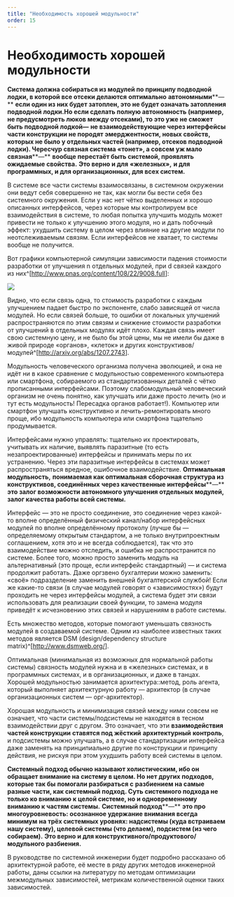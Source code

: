 ```yaml
---
title: "Необходимость хорошей модульности"
order: 15
---
```


# Необходимость хорошей модульности

**Система должна собираться из модулей по принципу подводной лодки, в которой все отсеки делаются** **оптимально** **автономными****—** **если один из них будет затоплен, это не будет означать затопления подводной лодки.****Но если сделать полную автономность (например, не предусмотреть люков между отсеками), то это уже не сможет быть подводной лодкой****—** **не взаимодействующие через интерфейсы части конструкции не породят эмерджентности, новых свойств, которых не было у отдельных частей (например, отсеков подводной лодки). Чересчур связная система «тонет», а совсем уж мало связная****—** **вообще перестаёт быть системой, проявлять ожидаемые свойства.** **Это верно и для** **«****железных****»,** **и для программных, и для организационных, для всех систем.**

В системе все части системы взаимосвязаны, в системном окружении они ведут себя совершенно не так, как могли бы вести себя без системного окружения. Если у нас нет чётко выделенных и хорошо описанных интерфейсов, через которые мы контролируем все взаимодействия в системе, то любая попытка улучшить модуль может привести не только к улучшению этого модуля, но и дать побочный эффект: ухудшить систему в целом через влияние на другие модули по неотслеживаемым связям. Если интерфейсов не хватает, то системы вообще не получится.

Вот графики компьютерной симуляции зависимости падения стоимости разработки от улучшения n отдельных модулей, при d связей каждого из них^[<http://www.pnas.org/content/108/22/9008.full>]:

![](/ru/professional/systems-thinking/78.png)

Видно, что если связь одна, то стоимость разработки с каждым улучшением падает быстро по экспоненте, слабо зависящей от числа модулей. Но если связей больше, то ошибки от локальных улучшений распространяются по этим связям и снижение стоимости разработки от улучшений в отдельных модулях идёт плохо. Каждая связь имеет свою системную цену, и не было бы этой цены, мы не имели бы даже в живой природе «органов», «клеток» и других конструктивов/модулей^[<http://arxiv.org/abs/1207.2743>].

Модульность человеческого организма получена эволюцией, и она не идёт ни в какое сравнение с модульностью современного компьютера или смартфона, собираемого из стандартизованных деталей с чётко прописанными интерфейсами. Поэтому слабомодульный человеческий организм не очень понятно, как улучшать или даже просто лечить (но и тут есть модульность! Пересадка органов работает!). Компьютер или смартфон улучшать конструктивно и лечить-ремонтировать много проще, ибо модульность компьютера или смартфона тщательно продумывается.

Интерфейсами нужно управлять: тщательно их проектировать, учитывать их наличие, выявлять паразитные (то есть незапроектированные) интерфейсы и принимать меры по их устранению. Через эти паразитные интерфейсы в системах может распространяться вредное, ошибочное взаимодействие. **Оптимальная** **модульность,** **понимаемая как оптимальная** **сборочная структура из конструктивов, соединённых** **через качественные интерфейсы****—** **это залог возможности автономного улучшения отдельных модулей, залог качества работы всей системы.**

Интерфейс — это не просто соединение, это соединение через какой-то вполне определённый физический канал/набор интерфейсных модулей по вполне определённому протоколу (лучше бы — определяемому открытым стандартом, а не только внутрипроектным соглашением, хотя это и не всегда соблюдается), так что это взаимодействие можно отследить, и ошибка не распространится по системе. Более того, можно просто заменить модуль на альтернативный (это проще, если интерфейс стандартный) — и система продолжит работать. Даже оргзвено бухгалтерии можно заменить: «своё» подразделение заменить внешней бухгалтерской службой! Если же какие-то связи (в случае модулей говорят о «зависимостях») будут проходить не через интерфейсы модулей, а система будет эти связи использовать для реализации своей функции, то замена модуля приведёт к исчезновению этих связей и нарушениям в работе системы.

Есть множество методов, которые помогают уменьшать связность модулей в создаваемой системе. Одним из наиболее известных таких методов является DSM (design/dependency structure matrix)^[<http://www.dsmweb.org/>].

Оптимальная (минимальная из возможных для нормальной работы системы) связность модулей нужна и в «железных» системах, и в программных системах, и в организационных, и даже в танцах. Хорошей модульностью занимается архитектура::метод, роль агента, который выполняет архитектурную работу — архитектор (в случае организационных систем — орг-архитектор).

Хорошая модульность и минимизация связей между ними совсем не означает, что части системы/подсистемы не находятся в тесном взаимодействии друг с другом. Это означает, что эти **взаимодействия** **частей конструкции** **ставятся под жёсткий** **архитектурный** **контроль**, и подсистемы можно улучшать, а в случае стандартизации интерфейса даже заменять на принципиально другие по конструкции и принципу действия, не рискуя при этом ухудшить работу всей системы в целом.

**Системный подход обычно называют холистическим, ибо он обращает внимание на систему в целом. Но нет других подходов, которые так бы** **помогали разбираться с** **разбиением на самые разные части, как системный подход. Суть системного подхода не только ко вниманию к целой системе, но и одновременному вниманию к частям системы.** **Системный подход****—** **это про многоуровневость: осознанное удержание внимания всегда** **минимум** **на трёх системных уровнях: надсистемы (куда встраиваем нашу систему), целевой системы (что делаем), подсистем (из чего собираем).** **Это верно и для конструктивного/продуктового/модульного разбиения.**

В руководстве по системной инженерии будет подробно рассказано об архитектурной работе, её месте в ряду других методов инженерной работы, даны ссылки на литературу по методам оптимизации межмодульных зависимостей, метрикам количественной оценки таких зависимостей.
